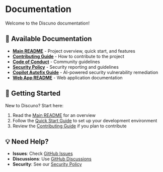 # Documentation

Welcome to the Discuno documentation!

## 📖 Available Documentation

- **[Main README](../README.md)** - Project overview, quick start, and features
- **[Contributing Guide](../CONTRIBUTING.md)** - How to contribute to the project
- **[Code of Conduct](../CODE_OF_CONDUCT.md)** - Community guidelines
- **[Security Policy](../SECURITY.md)** - Security reporting and guidelines
- **[Copilot Autofix Guide](COPILOT_AUTOFIX.md)** - AI-powered security vulnerability remediation
- **[Web App README](../apps/web/README.md)** - Web application documentation

## 🚀 Getting Started

New to Discuno? Start here:

1. Read the [Main README](../README.md) for an overview
2. Follow the [Quick Start Guide](../README.md#-quick-start) to set up your development environment
3. Review the [Contributing Guide](../CONTRIBUTING.md) if you plan to contribute

## 💡 Need Help?

- **Issues**: Check [GitHub Issues](https://github.com/discuno-dev/discuno/issues)
- **Discussions**: Use [GitHub Discussions](https://github.com/discuno-dev/discuno/discussions)
- **Security**: See our [Security Policy](../SECURITY.md)
